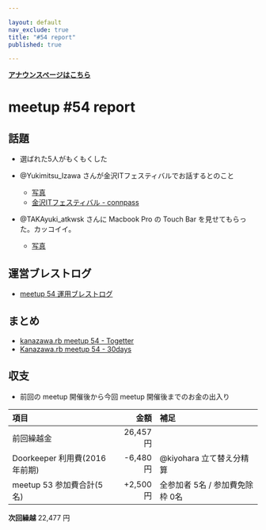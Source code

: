 ```yaml
---

layout: default
nav_exclude: true
title: "#54 report"
published: true

---
```


<div style="text-align: left;"><a href="../"><strong>アナウンスページはこちら</strong></a></div>

# meetup #54 report

## 話題

* 選ばれた5人がもくもくした

* @Yukimitsu\_Izawa さんが金沢ITフェスティバルでお話するとのこと
  + [写真](https://www.instagram.com/p/BQpDqnRldHu/)
  + [金沢ITフェスティバル \- connpass](https://connpass.com/event/48727/)

* @TAKAyuki\_atkwsk さんに Macbook Pro の Touch Bar を見せてもらった。カッコイイ。
  + [写真](https://www.instagram.com/p/BQo7krbl22V/)

## 運営ブレストログ

* [meetup 54 運用ブレストログ](https://github.com/kanazawarb/meetup/wiki/meetup-54-%E9%81%8B%E7%94%A8%E3%83%96%E3%83%AC%E3%82%B9%E3%83%88%E3%83%AD%E3%82%B0)

## まとめ

* [kanazawa.rb meetup 54 - Togetter](https://togetter.com/li/1082665)
* [Kanazawa.rb meetup 54 - 30days](http://30d.jp/kzrb/44)

## 収支

* 前回の meetup 開催後から今回 meetup 開催後までのお金の出入り

|項目                           |金額         |補足                                               |
|:------------------------------|------------:|:--------------------------------------------------|
| 前回繰越金                    |    26,457円 |                                                   |
| Doorkeeper 利用費(2016年前期) |    -6,480円 | @kiyohara 立て替え分精算                          |
| meetup 53 参加費合計(5名)     |    +2,500円 | 全参加者 5名 / 参加費免除枠 0名                   |

**次回繰越**  22,477 円

